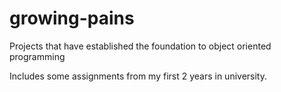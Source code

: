 # growing-pains
Projects that have established the foundation to object oriented programming

Includes some assignments from my first 2 years in university.

